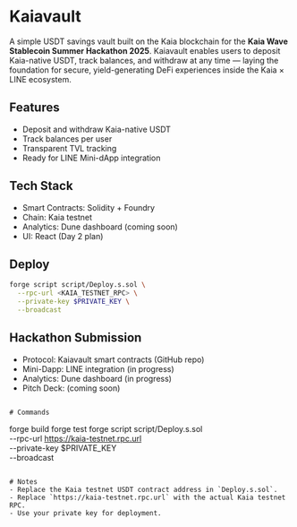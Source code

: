 # Kaiavault

A simple USDT savings vault built on the Kaia blockchain for the **Kaia Wave Stablecoin Summer Hackathon 2025**.
Kaiavault enables users to deposit Kaia-native USDT, track balances, and withdraw at any time — laying the foundation for secure, yield-generating DeFi experiences inside the Kaia × LINE ecosystem.

## Features
- Deposit and withdraw Kaia-native USDT
- Track balances per user
- Transparent TVL tracking
- Ready for LINE Mini-dApp integration

## Tech Stack
- Smart Contracts: Solidity + Foundry
- Chain: Kaia testnet
- Analytics: Dune dashboard (coming soon)
- UI: React (Day 2 plan)

## Deploy
```bash
forge script script/Deploy.s.sol \
  --rpc-url <KAIA_TESTNET_RPC> \
  --private-key $PRIVATE_KEY \
  --broadcast
```

## Hackathon Submission

* Protocol: Kaiavault smart contracts (GitHub repo)
* Mini-Dapp: LINE integration (in progress)
* Analytics: Dune dashboard (in progress)
* Pitch Deck: (coming soon)

```

# Commands
```

forge build
forge test
forge script script/Deploy.s.sol \
--rpc-url https://kaia-testnet.rpc.url \
--private-key $PRIVATE_KEY \
--broadcast

```

# Notes
- Replace the Kaia testnet USDT contract address in `Deploy.s.sol`.
- Replace `https://kaia-testnet.rpc.url` with the actual Kaia testnet RPC.
- Use your private key for deployment.
